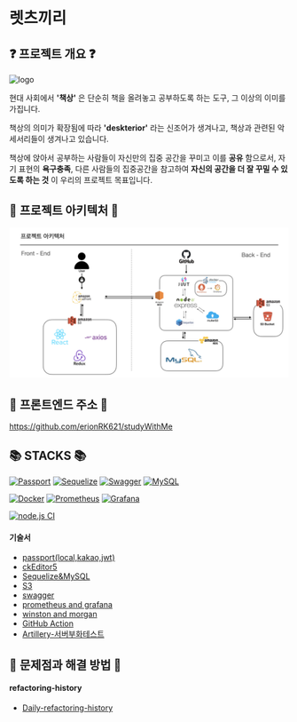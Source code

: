 # 렛츠끼리

## <div align=left> ❓ 프로젝트 개요 ❓ </div>

![logo](https://user-images.githubusercontent.com/88707474/144547284-403249d2-c14e-4544-8722-a9b2c3390aab.png)

현대 사회에서 **'책상'** 은 단순히 책을 올려놓고 공부하도록 하는 도구, 그 이상의 이미를 가집니다.

책상의 의미가 확장됨에 따라 **'deskterior'** 라는 신조어가 생겨나고, 책상과 관련된 악세서리들이 생겨나고 있습니다.

책상에 앉아서 공부하는 사람들이 자신만의 집중 공간을 꾸미고 이를 **공유** 함으로서, 자기 표현의 **욕구충족**, 다른 사람들의 집중공간을 참고하여 **자신의 공간을 더 잘 꾸밀 수 있도록 하는 것** 이 우리의 프로젝트 목표입니다.

## <div align=left> 🎁 프로젝트 아키텍처 🎁 </div>

![아키텍처](./doc/main.png)

## <div align=left> 🤝 프론트엔드 주소 🤝 </div>

https://github.com/erionRK621/studyWithMe

## <div align=left> 📚 STACKS 📚 </div>

<div align=left>

[![Passport](https://img.shields.io/badge/passport-0.5.0-34E27A?style=for-the-badge&logo=Passport&logoColor=white&link=/doc/skill-book/passport.md)](./doc/skill-book/passport.md)
[![Sequelize](https://img.shields.io/badge/sequelize-6.8.0-52B0E7?style=for-the-badge&logo=Sequelize&logoColor=white&link=./doc/skill-book/sequelize&mysql/sequelize&mysql.md)](./doc/skill-book/sequelize&mysql/sequelize&mysql.md)
[![Swagger](https://img.shields.io/badge/Swagger-4.1.6-85EA2D?style=for-the-badge&logo=Swagger&logoColor=white&link=./doc/skill-book/swagger.md)](./doc/skill-book/swagger.md)
[![MySQL](https://img.shields.io/badge/MySQL-2.3.2-4479A1?style=for-the-badge&logo=MySQL&logoColor=white&link=./doc/skill-book/sequelize&mysql/sequelize&mysql.md)](./doc/skill-book/sequelize&mysql/sequelize&mysql.md)
<br>

[![Docker](https://img.shields.io/badge/docker-3.0.0-2496ED?style=for-the-badge&logo=docker&logoColor=white&link=./doc/skill-book/prometheus_and_grafana/prometheus_and_grafana.md)](./doc/skill-book/prometheus_and_grafana/prometheus_and_grafana.md)
[![Prometheus](https://img.shields.io/badge/prometheus-2.32.0-E6522C?style=for-the-badge&logo=prometheus&logoColor=white&link=./doc/skill-book/prometheus_and_grafana/prometheus_and_grafana.md)](https://github.com/JangJaeWon22/focus-with-me/blob/main/doc/skill-book/prometheus_and_grafana/prometheus_and_grafana.md#5-%ED%8C%8C%EC%9D%BC-%EC%83%9D%EC%84%B1-srcprometheusprometheusyml)
[![Grafana](https://img.shields.io/badge/grafana-8.2.4-E6522C?style=for-the-badge&logo=grafana&logoColor=white&link=./doc/skill-book/prometheus_and_grafana/prometheus_and_grafana.md)](https://github.com/JangJaeWon22/focus-with-me/blob/main/doc/skill-book/prometheus_and_grafana/prometheus_and_grafana.md#6-%ED%8C%8C%EC%9D%BC-%EC%83%9D%EC%84%B1-srcgrafanadatasourceyml)
<br>

[![node.js CI](https://github.com/JangJaeWon22/focus-with-me/actions/workflows/node.js.yml/badge.svg?branch=main)](https://github.com/JangJaeWon22/focus-with-me/actions/workflows/node.js.yml)

</div>

#### 기술서

- [passport(local,kakao,jwt)](./doc/skill-book/passport.md)
- [ckEditor5](./doc/skill-book/ckeditor.md)
- [Sequelize&MySQL](./doc/skill-book/sequelize&mysql/sequelize&mysql.md)
- [S3](./doc/skill-book/S3.md)
- [swagger](./doc/skill-book/swagger.md)
- [prometheus and grafana](./doc/skill-book/prometheus_and_grafana/prometheus_and_grafana.md)
- [winston and morgan](./doc/skill-book/winston&morgan/winston&morgan.md)
- [GitHub Action](./doc/skill-book/github_action.md)
- [Artillery-서버부화테스트](./doc/skill-book/Artillery/Artillery.md)

## <div align=left> 🐳 문제점과 해결 방법 🐳 </div>

#### refactoring-history

- [Daily-refactoring-history](./doc/refactoring-history)
